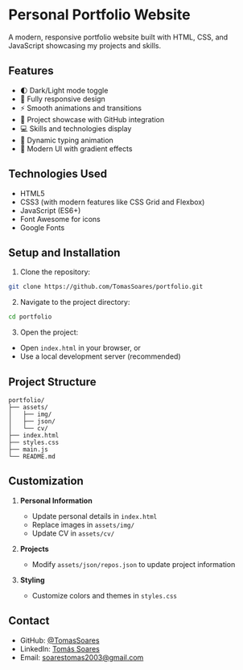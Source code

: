# Personal Portfolio Website

A modern, responsive portfolio website built with HTML, CSS, and JavaScript showcasing my projects and skills.


## Features

- 🌓 Dark/Light mode toggle
- 📱 Fully responsive design
- ⚡ Smooth animations and transitions
- 🎯 Project showcase with GitHub integration
- 💻 Skills and technologies display
- 📝 Dynamic typing animation
- 🎨 Modern UI with gradient effects

## Technologies Used

- HTML5
- CSS3 (with modern features like CSS Grid and Flexbox)
- JavaScript (ES6+)
- Font Awesome for icons
- Google Fonts

## Setup and Installation

1. Clone the repository:
```bash
git clone https://github.com/TomasSoares/portfolio.git
```

2. Navigate to the project directory:
```bash
cd portfolio
```

3. Open the project:
- Open `index.html` in your browser, or
- Use a local development server (recommended)

## Project Structure

```
portfolio/
├── assets/
│   ├── img/
│   ├── json/
│   └── cv/
├── index.html
├── styles.css
├── main.js
└── README.md
```

## Customization

1. **Personal Information**
   - Update personal details in `index.html`
   - Replace images in `assets/img/`
   - Update CV in `assets/cv/`

2. **Projects**
   - Modify `assets/json/repos.json` to update project information

3. **Styling**
   - Customize colors and themes in `styles.css`

## Contact

- GitHub: [@TomasSoares](https://github.com/TomasSoares)
- LinkedIn: [Tomás Soares](https://www.linkedin.com/in/tom%C3%A1s-soares-98bb7a338/)
- Email: soarestomas2003@gmail.com

